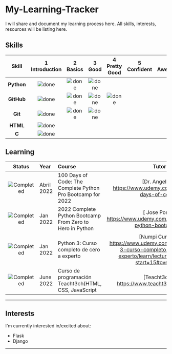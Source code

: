 # My-Learning-Tracker
I will share and document my learning process here. All skills, interests, resources will be listing here.


## Skills

[done]: https://user-images.githubusercontent.com/29199184/32275438-8385f5c0-bf0b-11e7-9406-42265f71e2bd.png "Done"

|               Skill              | 1<br>Introduction | 2<br>Basics   | 3<br>Good     | 4<br>Pretty Good | 5<br>Confident | 6<br>Awesome    |
|:--------------------------------:|:-----------------:|:-------------:|:-------------:|:----------------:|:--------------:|:---------------:|
|**Python**                         | ![done][done]     | ![done][done] | ![done][done] |     |   |                 |
**GitHub**                        | ![done][done]     | ![done][done] | ![done][done] | ![done][done]    |                |                 |
|**Git**                  | ![done][done]     | ![done][done] | ![done][done] |                  |                |                 |
|**HTML**                  | ![done][done]     |                 |                |                 |
|**C**                  | ![done][done]     |                  |                |                 |




## Learning

[//]: # (Status images)

[Completed]: https://user-images.githubusercontent.com/29199184/32275438-8385f5c0-bf0b-11e7-9406-42265f71e2bd.png "Completed"
[In Progress]: https://user-images.githubusercontent.com/29199184/34462881-7305ddac-ee4d-11e7-9b57-589424820da4.png "In Progress"
[Soon]: https://user-images.githubusercontent.com/29199184/34462916-d5c37bd4-ee4d-11e7-9f4a-d57f2243281b.png "Soon"

|            Status           |   Year   | Course                                                          |                Tutor                        |
|:---------------------------:|:---------|:----------------------------------------------------------------|:-------------------------------------------:|
| ![Completed][In Progress]     | Abril 2022 | 100 Days of Code: The Complete Python Pro Bootcamp for 2022                               | [Dr. Angela Yu https://www.udemy.com/course/100-days-of-code/]               |
| ![Completed][In Progress]     | Jan 2022 | 2022 Complete Python Bootcamp From Zero to Hero in Python                                |[ Jose Portilla https://www.udemy.com/course/complete-python-bootcamp/ ]
| ![Completed][In Progress]     | Jan 2022     | Python 3: Curso completo de cero a experto                             | [Numpi Cursos - https://www.udemy.com/course/python-3-curso-completo-de-cero-a-experto/learn/lecture/23018854?start=15#overview]    
| ![Completed][In Progress]     | June 2022     | Curso de programación Teacht3ch(HTML, CSS, JavaScript                            | [Teacht3ch - https://www.teacht3ch.com/curso] 

----

## Interests

I'm currently interested in/excited about:

+ Flask
+ Django


----
